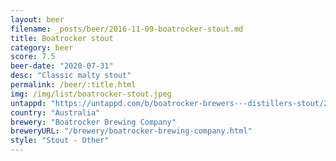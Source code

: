 ```yaml
---
layout: beer
filename: _posts/beer/2016-11-09-boatrocker-stout.md
title: Boatrocker stout
category: beer
score: 7.5
beer-date: "2020-07-31"
desc: "Classic malty stout"
permalink: /beer/:title.html
img: /img/list/boatrocker-stout.jpeg
untappd: "https://untappd.com/b/boatrocker-brewers---distillers-stout/2009869"
country: "Australia"
brewery: "Boatrocker Brewing Company"
breweryURL: "/brewery/boatrocker-brewing-company.html"
style: "Stout - Other"
---
```

